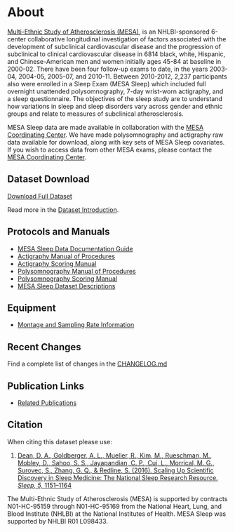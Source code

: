 # About

[Multi-Ethnic Study of Atherosclerosis (MESA)](https://mesa-nhlbi.org/), is an NHLBI-sponsored 6-center collaborative longitudinal investigation of factors associated with the development of subclinical cardiovascular disease and the progression of subclinical to clinical cardiovascular disease in 6814 black, white, Hispanic, and Chinese-American men and women initially ages 45-84 at baseline in 2000-02. There have been four follow-up exams to date, in the years 2003-04, 2004-05, 2005-07, and 2010-11. Between 2010-2012, 2,237 participants also were enrolled in a Sleep Exam (MESA Sleep) which included full overnight unattended polysomnography, 7-day wrist-worn actigraphy, and a sleep questionnaire. The objectives of the sleep study are to understand how variations in sleep and sleep disorders vary across gender and ethnic groups and relate to measures of subclinical atherosclerosis.

MESA Sleep data are made available in collaboration with the [MESA Coordinating Center](https://mesa-nhlbi.org/default.aspx). We have made polysomnography and actigraphy raw data available for download, along with key sets of MESA Sleep covariates. If you wish to access data from other MESA exams, please contact the [MESA Coordinating Center](https://mesa-nhlbi.org/default.aspx).

## Dataset Download

<a href=":files_path:/datasets" class="btn btn-success btn-lg">Download Full Dataset</a>

Read more in the [Dataset Introduction](:pages_path:/dataset-introduction.md).

## Protocols and Manuals

- [MESA Sleep Data Documentation Guide](:files_path:/documentation/MESA_Sleep_Data_Documentation_Guide.pdf)
- [Actigraphy Manual of Procedures](:files_path:/documentation/MESA_Sleep_Actigraphy_Manual_of_Procedures.pdf)
- [Actigraphy Scoring Manual](:files_path:/documentation/MESA_Sleep_Actigraphy_Scoring_Manual.pdf)
- [Polysomnography Manual of Procedures](:files_path:/documentation/MESA_Sleep_Polysomnography_Manual_of_Procedures.pdf)
- [Polysomnography Scoring Manual](:files_path:/documentation/MESA_Sleep_Polysomnography_Scoring_Manual.pdf)
- [MESA Sleep Dataset Descriptions](:files_path:/documentation/dataset-descriptions)

## Equipment
- [Montage and Sampling Rate Information](:pages_path:/equipment/montage-and-sampling-rate-information.md)

## Recent Changes

Find a complete list of changes in the [CHANGELOG.md](:pages_path:/CHANGELOG.md)

## Publication Links

- [Related Publications](:pages_path:/publications.md)

## Citation

When citing this dataset please use:

1. [Dean, D. A., Goldberger, A. L., Mueller, R., Kim, M., Rueschman, M., Mobley, D., Sahoo, S. S., Jayapandian, C. P., Cui, L., Morrical, M. G., Surovec, S., Zhang, G. Q., & Redline, S. (2016). Scaling Up Scientific Discovery in Sleep Medicine: The National Sleep Research Resource. *Sleep, 5,* 1151–1164](http://www.ncbi.nlm.nih.gov/pubmed/27070134)

The Multi-Ethnic Study of Atherosclerosis (MESA) is supported by contracts N01-HC-95159 through N01-HC-95169 from the National Heart, Lung, and Blood Institute (NHLBI) at the National Institutes of Health. MESA Sleep was supported by NHLBI R01 L098433.
